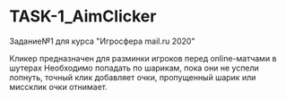 # TASK-1_AimClicker
Задание№1 для курса "Игросфера mail.ru 2020" 

Кликер предназначен для разминки игроков перед online-матчами в шутерах
Необходимо попадать по шарикам, пока они не успели лопнуть, точный клик добавляет очки, пропущенный шарик или миссклик очки отнимает.

